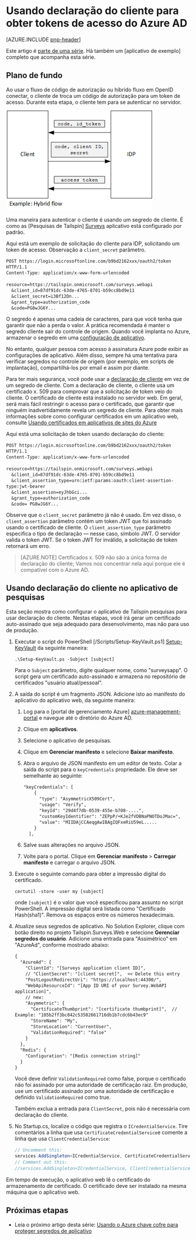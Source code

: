 <properties
   pageTitle="Usando declaração do cliente para obter tokens de acesso do Azure AD | Microsoft Azure"
   description="Como usar a declaração do cliente obter tokens de acesso do Azure AD."
   services=""
   documentationCenter="na"
   authors="MikeWasson"
   manager="roshar"
   editor=""
   tags=""/>

<tags
   ms.service="guidance"
   ms.devlang="dotnet"
   ms.topic="article"
   ms.tgt_pltfrm="na"
   ms.workload="na"
   ms.date="05/23/2016"
   ms.author="mwasson"/>

# <a name="using-client-assertion-to-get-access-tokens-from-azure-ad"></a>Usando declaração do cliente para obter tokens de acesso do Azure AD

[AZURE.INCLUDE [pnp-header](../../includes/guidance-pnp-header-include.md)]

Este artigo é [parte de uma série]. Há também um [aplicativo de exemplo] completo que acompanha esta série.

## <a name="background"></a>Plano de fundo

Ao usar o fluxo de código de autorização ou híbrido fluxo em OpenID conectar, o cliente de troca um código de autorização para um token de acesso. Durante esta etapa, o cliente tem para se autenticar no servidor.

![Secreta do cliente](media/guidance-multitenant-identity/client-secret.png)

Uma maneira para autenticar o cliente é usando um segredo de cliente. É como as [Pesquisas de Tailspin] [ Surveys] aplicativo está configurado por padrão.

Aqui está um exemplo de solicitação do cliente para IDP, solicitando um token de acesso. Observação a `client_secret` parâmetro.

```
POST https://login.microsoftonline.com/b9bd2162xxx/oauth2/token HTTP/1.1
Content-Type: application/x-www-form-urlencoded

resource=https://tailspin.onmicrosoft.com/surveys.webapi
  &client_id=87df91dc-63de-4765-8701-b59cc8bd9e11
  &client_secret=i3Bf12Dn...
  &grant_type=authorization_code
  &code=PG8wJG6Y...
```

O segredo é apenas uma cadeia de caracteres, para que você tenha que garantir que não a perda o valor. A prática recomendada é manter o segredo cliente sair do controle de origem. Quando você implanta no Azure, armazenar o segredo em uma [configuração de aplicativo][configure-web-app].

No entanto, qualquer pessoa com acesso à assinatura Azure pode exibir as configurações de aplicativo. Além disso, sempre há uma tentativa para verificar segredos no controle de origem (por exemplo, em scripts de implantação), compartilhá-los por email e assim por diante.

Para ter mais segurança, você pode usar a [declaração de cliente] em vez de um segredo de cliente. Com a declaração de cliente, o cliente usa um certificado x. 509 para comprovar que a solicitação de token veio do cliente. O certificado de cliente está instalado no servidor web. Em geral, será mais fácil restringir o acesso para o certificado, que garantir que ninguém inadvertidamente revela um segredo de cliente. Para obter mais informações sobre como configurar certificados em um aplicativo web, consulte [Usando certificados em aplicativos de sites do Azure][using-certs-in-websites]

Aqui está uma solicitação de token usando declaração do cliente:

```
POST https://login.microsoftonline.com/b9bd2162xxx/oauth2/token HTTP/1.1
Content-Type: application/x-www-form-urlencoded

resource=https://tailspin.onmicrosoft.com/surveys.webapi
  &client_id=87df91dc-63de-4765-8701-b59cc8bd9e11
  &client_assertion_type=urn:ietf:params:oauth:client-assertion-type:jwt-bearer
  &client_assertion=eyJhbGci...
  &grant_type=authorization_code
  &code= PG8wJG6Y...
```

Observe que o `client_secret` parâmetro já não é usado. Em vez disso, o `client_assertion` parâmetro contém um token JWT que foi assinado usando o certificado de cliente. O `client_assertion_type` parâmetro especifica o tipo de declaração &mdash; nesse caso, símbolo JWT. O servidor valida o token JWT. Se o token JWT for inválido, a solicitação de token retornará um erro.

> [AZURE.NOTE] Certificados x. 509 não são a única forma de declaração do cliente; Vamos nos concentrar nela aqui porque ele é compatível com o Azure AD.

## <a name="using-client-assertion-in-the-surveys-application"></a>Usando declaração do cliente no aplicativo de pesquisas

Esta seção mostra como configurar o aplicativo de Tailspin pesquisas para usar declaração do cliente. Nestas etapas, você irá gerar um certificado auto-assinado que seja adequado para desenvolvimento, mas não para uso de produção.

1. Executar o script do PowerShell [/Scripts/Setup-KeyVault.ps1] [ Setup-KeyVault] da seguinte maneira:

    ```
    .\Setup-KeyVault.ps -Subject [subject]
    ```

    Para o `Subject` parâmetro, digite qualquer nome, como "surveysapp". O script gera um certificado auto-assinado e armazena no repositório de certificados "usuário atual/pessoal".

2. A saída do script é um fragmento JSON. Adicione isto ao manifesto do aplicativo do aplicativo web, da seguinte maneira:

    1. Log para o [portal de gerenciamento Azure] [ azure-management-portal] e navegue até o diretório do Azure AD.

    2. Clique em **aplicativos**.

    3. Selecione o aplicativo de pesquisas.

    4.  Clique em **Gerenciar manifesto** e selecione **Baixar manifesto**.

    5.  Abra o arquivo de JSON manifesto em um editor de texto. Colar a saída do script para o `keyCredentials` propriedade. Ele deve ser semelhante ao seguinte:

        ```    
        "keyCredentials": [
            {
              "type": "AsymmetricX509Cert",
              "usage": "Verify",
              "keyId": "29d4f7db-0539-455e-b708-....",
              "customKeyIdentifier": "ZEPpP/+KJe2fVDBNaPNOTDoJMac=",
              "value": "MIIDAjCCAeqgAwIBAgIQFxeRiU59eL.....
            }
          ],
         ```

    6.  Salve suas alterações no arquivo JSON.

    7.  Volte para o portal. Clique em **Gerenciar manifesto** > **Carregar manifesto** e carregar o arquivo JSON.

3. Execute o seguinte comando para obter a impressão digital do certificado.

    ```
    certutil -store -user my [subject]
    ```

    onde `[subject]` é o valor que você especificou para assunto no script PowerShell. A impressão digital será listada como "Certificado Hash(sha1)". Remova os espaços entre os números hexadecimais.

4. Atualize seus segredos de aplicativo. No Solution Explorer, clique com botão direito no projeto Tailspin.Surveys.Web e selecione **Gerenciar segredos do usuário**. Adicione uma entrada para "Assimétrico" em "AzureAd", conforme mostrado abaixo:

    ```
    {
      "AzureAd": {
        "ClientId": "[Surveys application client ID]",
        // "ClientSecret": "[client secret]",  << Delete this entry
        "PostLogoutRedirectUri": "https://localhost:44300/",
        "WebApiResourceId": "[App ID URI of your Survey.WebAPI application]",
        // new:
        "Asymmetric": {
          "CertificateThumbprint": "[certificate thumbprint]",  // Example: "105b2ff3bc842c53582661716db1b7cdc6b43ec9"
          "StoreName": "My",
          "StoreLocation": "CurrentUser",
          "ValidationRequired": "false"
        }
      },
      "Redis": {
        "Configuration": "[Redis connection string]"
      }
    }
    ```

    Você deve definir `ValidationRequired` como false, porque o certificado não foi assinado por uma autoridade de certificação raiz. Em produção, use um certificado assinado por uma autoridade de certificação e definido `ValidationRequired` como true.

    Também exclua a entrada para `ClientSecret`, pois não é necessária com declaração do cliente.

5. No Startup.cs, localize o código que registra o `ICredentialService`. Tire comentários a linha que usa `CertificateCredentialService`e comente a linha que usa `ClientCredentialService`:

    ```csharp
    // Uncomment this:
    services.AddSingleton<ICredentialService, CertificateCredentialService>();
    // Comment out this:
    //services.AddSingleton<ICredentialService, ClientCredentialService>();
    ```

Em tempo de execução, o aplicativo web lê o certificado do armazenamento de certificado. O certificado deve ser instalado na mesma máquina que o aplicativo web.

## <a name="next-steps"></a>Próximas etapas

- Leia o próximo artigo desta série: [Usando o Azure chave cofre para proteger segredos de aplicativo][key vault]


<!-- Links -->
[configure-web-app]: ../app-service-web/web-sites-configure.md
[azure-management-portal]: https://manage.windowsazure.com
[declaração de cliente]: https://tools.ietf.org/html/rfc7521
[key vault]: guidance-multitenant-identity-keyvault.md
[Setup-KeyVault]: https://github.com/Azure-Samples/guidance-identity-management-for-multitenant-apps/blob/master/scripts/Setup-KeyVault.ps1
[Surveys]: guidance-multitenant-identity-tailspin.md
[using-certs-in-websites]: https://azure.microsoft.com/blog/using-certificates-in-azure-websites-applications/
[parte de uma série]: guidance-multitenant-identity.md
[exemplo de aplicativo]: https://github.com/Azure-Samples/guidance-identity-management-for-multitenant-apps
